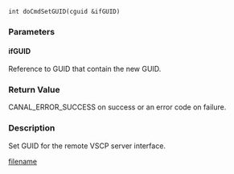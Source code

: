 

```clike
int doCmdSetGUID(cguid &ifGUID)
```

### Parameters

#### ifGUID
Reference to GUID that contain the new GUID.

### Return Value
CANAL_ERROR_SUCCESS on success or an error code on failure. 

### Description
Set GUID for the remote VSCP server interface. 




[filename](./bottom_copyright.md ':include')